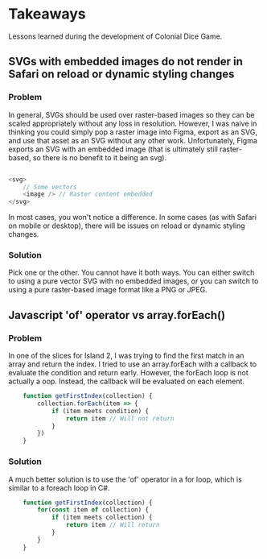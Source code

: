 # Takeaways

Lessons learned during the development of Colonial Dice Game.

## SVGs with embedded images do not render in Safari on reload or dynamic styling changes

### Problem

In general, SVGs should be used over raster-based images so they can be scaled
appropriately without any loss in resolution. However, I was naive in thinking
you could simply pop a raster image into Figma, export as an SVG, and use that
asset as an SVG without any other work. Unfortunately, Figma exports an SVG
with an embedded image (that is ultimately still raster-based, so there is no
benefit to it being an svg).

```javascript

<svg>
    // Some vectors
    <image /> // Raster content embedded
</svg>

```

In most cases, you won't notice a difference. In some cases (as with Safari on mobile or desktop),
there will be issues on reload or dynamic styling changes.

### Solution

Pick one or the other. You cannot have it both ways. You can either switch to
using a pure vector SVG with no embedded images, or you can switch to using
a pure raster-based image format like a PNG or JPEG.

## Javascript 'of' operator vs array.forEach()

### Problem

In one of the slices for Island 2, I was trying to find the first match in an
array and return the index. I tried to use an array.forEach with a callback to
evaluate the condition and return early. However, the forEach loop is not actually
a oop. Instead, the callback will be evaluated on each element.

```javascript
    function getFirstIndex(collection) {
        collection.forEach(item => {
            if (item meets condition) {
                return item // Will not return
            }
        })
    }
```

### Solution

A much better solution is to use the 'of' operator in a for loop, which is similar
to a foreach loop in C#.

```javascript
    function getFirstIndex(collection) {
        for(const item of collection) {
            if (item meets collection) {
                return item // Will return
            }
        }
    }
```
